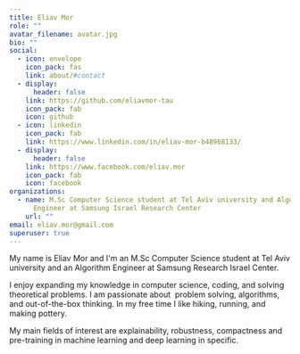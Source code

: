 ```yaml
---
title: Eliav Mor
role: ""
avatar_filename: avatar.jpg
bio: ""
social:
  - icon: envelope
    icon_pack: fas
    link: about/#contact
  - display:
      header: false
    link: https://github.com/eliavmor-tau
    icon_pack: fab
    icon: github
  - icon: linkedin
    icon_pack: fab
    link: https://www.linkedin.com/in/eliav-mor-b48968133/
  - display:
      header: false
    link: https://www.facebook.com/eliav.mor
    icon_pack: fab
    icon: facebook
organizations:
  - name: M.Sc Computer Science student at Tel Aviv university and Algorithm
      Engineer at Samsung Israel Research Center
    url: ""
email: eliav.mor@gmail.com
superuser: true
---
```

My name is Eliav Mor and I'm an M.Sc Computer Science student at Tel Aviv university and an Algorithm Engineer at Samsung Research Israel Center. 

I enjoy expanding my knowledge in computer science, coding, and solving theoretical problems. I am passionate about  problem solving, algorithms, and out-of-the-box thinking. In my free time I like hiking, running, and making pottery.

My main fields of interest are explainability, robustness, compactness and pre-training in machine learning and deep learning in specific.